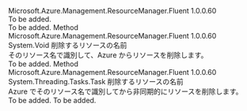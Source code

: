 <Type Name="ISupportsDeletingByName" FullName="Microsoft.Azure.Management.ResourceManager.Fluent.Core.CollectionActions.ISupportsDeletingByName">
  <TypeSignature Language="C#" Value="public interface ISupportsDeletingByName" />
  <TypeSignature Language="ILAsm" Value=".class public interface auto ansi abstract ISupportsDeletingByName" />
  <TypeSignature Language="DocId" Value="T:Microsoft.Azure.Management.ResourceManager.Fluent.Core.CollectionActions.ISupportsDeletingByName" />
  <TypeSignature Language="VB.NET" Value="Public Interface ISupportsDeletingByName" />
  <TypeSignature Language="F#" Value="type ISupportsDeletingByName = interface" />
  <AssemblyInfo>
    <AssemblyName>Microsoft.Azure.Management.ResourceManager.Fluent</AssemblyName>
    <AssemblyVersion>1.0.0.60</AssemblyVersion>
  </AssemblyInfo>
  <Interfaces />
  <Docs>
    <summary>To be added.</summary>
    <remarks>To be added.</remarks>
  </Docs>
  <Members>
    <Member MemberName="DeleteByName">
      <MemberSignature Language="C#" Value="public void DeleteByName (string name);" />
      <MemberSignature Language="ILAsm" Value=".method public hidebysig newslot virtual instance void DeleteByName(string name) cil managed" />
      <MemberSignature Language="DocId" Value="M:Microsoft.Azure.Management.ResourceManager.Fluent.Core.CollectionActions.ISupportsDeletingByName.DeleteByName(System.String)" />
      <MemberSignature Language="VB.NET" Value="Public Sub DeleteByName (name As String)" />
      <MemberSignature Language="F#" Value="abstract member DeleteByName : string -&gt; unit" Usage="iSupportsDeletingByName.DeleteByName name" />
      <MemberType>Method</MemberType>
      <AssemblyInfo>
        <AssemblyName>Microsoft.Azure.Management.ResourceManager.Fluent</AssemblyName>
        <AssemblyVersion>1.0.0.60</AssemblyVersion>
      </AssemblyInfo>
      <ReturnValue>
        <ReturnType>System.Void</ReturnType>
      </ReturnValue>
      <Parameters>
        <Parameter Name="name" Type="System.String" />
      </Parameters>
      <Docs>
        <param name="name">削除するリソースの名前</param>
        <summary>
            そのリソース名で識別して、Azure からリソースを削除します。
            </summary>
        <remarks>To be added.</remarks>
      </Docs>
    </Member>
    <Member MemberName="DeleteByNameAsync">
      <MemberSignature Language="C#" Value="public System.Threading.Tasks.Task DeleteByNameAsync (string name, System.Threading.CancellationToken cancellationToken = null);" />
      <MemberSignature Language="ILAsm" Value=".method public hidebysig newslot virtual instance class System.Threading.Tasks.Task DeleteByNameAsync(string name, valuetype System.Threading.CancellationToken cancellationToken) cil managed" />
      <MemberSignature Language="DocId" Value="M:Microsoft.Azure.Management.ResourceManager.Fluent.Core.CollectionActions.ISupportsDeletingByName.DeleteByNameAsync(System.String,System.Threading.CancellationToken)" />
      <MemberSignature Language="F#" Value="abstract member DeleteByNameAsync : string * System.Threading.CancellationToken -&gt; System.Threading.Tasks.Task" Usage="iSupportsDeletingByName.DeleteByNameAsync (name, cancellationToken)" />
      <MemberType>Method</MemberType>
      <AssemblyInfo>
        <AssemblyName>Microsoft.Azure.Management.ResourceManager.Fluent</AssemblyName>
        <AssemblyVersion>1.0.0.60</AssemblyVersion>
      </AssemblyInfo>
      <ReturnValue>
        <ReturnType>System.Threading.Tasks.Task</ReturnType>
      </ReturnValue>
      <Parameters>
        <Parameter Name="name" Type="System.String" />
        <Parameter Name="cancellationToken" Type="System.Threading.CancellationToken" />
      </Parameters>
      <Docs>
        <param name="name">削除するリソースの名前</param>
        <param name="cancellationToken"></param>
        <summary>
            Azure でそのリソース名で識別してから非同期的にリソースを削除します。
            </summary>
        <returns>To be added.</returns>
        <remarks>To be added.</remarks>
      </Docs>
    </Member>
  </Members>
</Type>